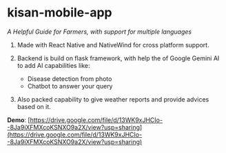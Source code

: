 # kisan-mobile-app

*A Helpful Guide for Farmers, with support for multiple languages*

1. Made with React Native and NativeWind for cross platform support.

2. Backend is build on flask framework, with help the of Google Gemini AI to add AI capabilities like:
    - Disease detection from photo
    - Chatbot to answer your query

3. Also packed capability to give weather reports and provide advices based on it.

**Demo**: [https://drive.google.com/file/d/13WK9xJHCIo--8Ja9iXFMXcoKSNXO9a2X/view?usp=sharing](https://drive.google.com/file/d/13WK9xJHCIo--8Ja9iXFMXcoKSNXO9a2X/view?usp=sharing)